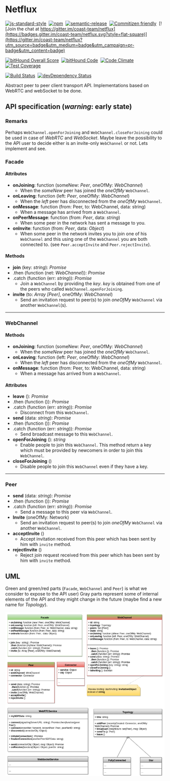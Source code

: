 # Netflux

[![js-standard-style](https://cdn.rawgit.com/feross/standard/master/badge.svg)](https://github.com/feross/standard)&nbsp;
[![npm](https://img.shields.io/npm/v/netflux.svg?style=flat-square)](https://www.npmjs.com/package/netflux)&nbsp;
[![semantic-release](https://img.shields.io/badge/%20%20%F0%9F%93%A6%F0%9F%9A%80-semantic--release-e10079.svg?style=flat-square)](https://github.com/semantic-release/semantic-release)&nbsp;
[![Commitizen friendly](https://img.shields.io/badge/commitizen-friendly-brightgreen.svg?style=flat-square)](http://commitizen.github.io/cz-cli/)&nbsp;
[![Join the chat at https://gitter.im/coast-team/netflux](https://badges.gitter.im/coast-team/netflux.svg?style=flat-square)](https://gitter.im/coast-team/netflux?utm_source=badge&utm_medium=badge&utm_campaign=pr-badge&utm_content=badge)

[![bitHound Overall Score](https://www.bithound.io/github/coast-team/netflux/badges/score.svg)](https://www.bithound.io/github/coast-team/netflux)&nbsp;
[![bitHound Code](https://www.bithound.io/github/coast-team/netflux/badges/code.svg)](https://www.bithound.io/github/coast-team/netflux)&nbsp;
[![Code Climate](https://codeclimate.com/github/coast-team/netflux/badges/gpa.svg)](https://codeclimate.com/github/coast-team/netflux)&nbsp;
[![Test Coverage](https://codeclimate.com/github/coast-team/netflux/badges/coverage.svg)](https://codeclimate.com/github/coast-team/netflux/coverage)

[![Build Status](https://travis-ci.org/coast-team/netflux.svg?branch=master)](https://travis-ci.org/coast-team/netflux)&nbsp;
[![devDependency Status](https://david-dm.org/coast-team/netflux/dev-status.svg)](https://david-dm.org/coast-team/netflux#info=devDependencies)&nbsp;

Abstract peer to peer client transport API. Implementations based on WebRTC and webSocket to be done.

## API specification (*warning*: early state)

### Remarks
Perhaps `WebChannel.openForJoining` and `WebChannel.closeForJoining` could be used in case of *WebRTC* and *WebSocket*. Maybe leave the possibility to the API user to decide either is an invite-only `WebChannel` or not. Lets implement and see.

### Facade

#### Attributes
- **onJoining**: function (someNew: *Peer*, oneOfMy: *WebChannel*)
  * When the *someNew* peer has joined the *oneOfMy* `WebChannel`.
- **onLeaving**: function (left: *Peer*, oneOfMy: *WebChannel*)
  * When the *left* peer has disconnected from the *oneOfMy* `WebChannel`.
- **onMessage**: function (from: Peer, to: WebChannel, data: string)
  * When a message has arrived from a `WebChannel`.
- **onPeerMessage**: function (from: *Peer*, data: *string*)
  * When some peer in the network has sent a message to you.
- **onInvite**: function (from: *Peer*,  data: *Object*)
  * When some peer in the network invites you to join one of his `WebChannel` and this using one of the `WebChannel` you are both connected to. (see `Peer.acceptInvite` and `Peer.rejectInvite`).

#### Methods
- **join** (key: *string*): *Promise*
- .then (function (net: *WebChannel*)): *Promise*
- .catch (function (err: *string*)): *Promise*
  * Join a `WebChannel` by providing the *key*. *key* is obtained from one of the peers who called `WebChannel.openForJoining`.
- **invite** (to: *Array [Peer]*, oneOfMy: *WebChannel*)
  * Send an invitation request to peer(s) to join *oneOfMy* `WebChannel` via another `WebChannel`(s).

___
### WebChannel

#### Methods
- **onJoining**: function (someNew: *Peer*, oneOfMy: *WebChannel*)
  * When the *someNew* peer has joined the *oneOfMy* `WebChannel`.
- **onLeaving**: function (left: *Peer*, oneOfMy: *WebChannel*)
  * When the *left* peer has disconnected from the *oneOfMy* `WebChannel`.
- **onMessage**: function (from: Peer, to: WebChannel, data: string)
  * When a message has arrived from a `WebChannel`.

#### Attributes
- **leave** (): *Promise*
- .then (function ()): *Promise*
- .catch (function (err: *string*)): *Promise*
  * Disconnect from this `WebChannel`.
- **send** (data: *string*): *Promise*
- .then (function ()): *Promise*
- .catch (function (err: *string*)): *Promise*
  * Send broadcast message to this `WebChannel`.
- **openForJoining** (): *string*
  * Enable people to join this `WebChannel`. This method return a key which must be provided by newcomers in order to join this `WebChannel`.
- **closeForJoining** ()
  * Disable people to join this `WebChannel` even if they have a key.

___
### Peer

- **send** (data: *string*): *Promise*
- .then (function ()): *Promise*  
- .catch (function (err: *string*)): *Promise*
  * Send a message to this peer via `WebChannel`.
- **Invite** (oneOfMy: Network)
  * Send an invitation request to peer(s) to join *oneOfMy* `WebChannel` via another `WebChannel`.
- **acceptInvite** ()
  * Accept invitation received from this peer which has been sent by him with `invite` method.
- **rejectInvite** ()
  * Reject join request received from this peer which has been sent by him with `invite` method.

## UML
Green and green/red parts (`Facade`, `WebChannel` and `Peer`) is what we consider to expose to the API user)
Gray parts represent some of internal elements of the API and they might change in the future (maybe find a new name for *Topology*).

![Netflux UML class diagram](doc/UML.png)
